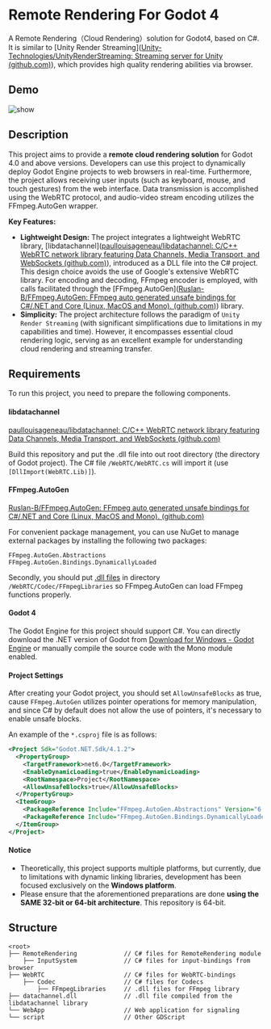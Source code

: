 # Remote Rendering For Godot 4
A Remote Rendering（Cloud Rendering）solution for Godot4, based on C#. It is similar to [Unity Render Streaming]([Unity-Technologies/UnityRenderStreaming: Streaming server for Unity (github.com)](https://github.com/Unity-Technologies/UnityRenderStreaming)), which provides high quality rendering abilities via browser.



## Demo

<img src="https://github.com/Armorr/RemoteRenderingForGodot4/blob/main/demo/demo.gif" alt="show" />



## Description

This project aims to provide a **remote cloud rendering solution** for Godot 4.0 and above versions. Developers can use this project to dynamically deploy Godot Engine projects to web browsers in real-time. Furthermore, the project allows receiving user inputs (such as keyboard, mouse, and touch gestures) from the web interface. Data transmission is accomplished using the WebRTC protocol, and audio-video stream encoding utilizes the FFmpeg.AutoGen wrapper.

**Key Features:**

+ **Lightweight Design:** The project integrates a lightweight WebRTC library, [libdatachannel]([paullouisageneau/libdatachannel: C/C++ WebRTC network library featuring Data Channels, Media Transport, and WebSockets (github.com)](https://github.com/paullouisageneau/libdatachannel)), introduced as a DLL file into the C# project. This design choice avoids the use of Google's extensive WebRTC library. For encoding and decoding, FFmpeg encoder is employed, with calls facilitated through the [FFmpeg.AutoGen]([Ruslan-B/FFmpeg.AutoGen: FFmpeg auto generated unsafe bindings for C#/.NET and Core (Linux, MacOS and Mono). (github.com)](https://github.com/Ruslan-B/FFmpeg.AutoGen)) library.
+ **Simplicity:** The project architecture follows the paradigm of `Unity Render Streaming` (with significant simplifications due to limitations in my capabilities and time). However, it encompasses essential cloud rendering logic, serving as an excellent example for understanding cloud rendering and streaming transfer.



## Requirements

To run this project, you need to prepare the following components.

#### libdatachannel

[paullouisageneau/libdatachannel: C/C++ WebRTC network library featuring Data Channels, Media Transport, and WebSockets (github.com)](https://github.com/paullouisageneau/libdatachannel)

Build this repository and put the .dll file into out root directory (the directory of Godot project). The C# file `/WebRTC/WebRTC.cs` will import it (use `[DllImport(WebRTC.Lib)]`).

#### FFmpeg.AutoGen

[Ruslan-B/FFmpeg.AutoGen: FFmpeg auto generated unsafe bindings for C#/.NET and Core (Linux, MacOS and Mono). (github.com)](https://github.com/Ruslan-B/FFmpeg.AutoGen)

For convenient package management, you can use NuGet to manage external packages by installing the following two packages:

```
FFmpeg.AutoGen.Abstractions
FFmpeg.AutoGen.Bindings.DynamicallyLoaded
```

Secondly, you should put [.dll files](https://github.com/Ruslan-B/FFmpeg.AutoGen/tree/master/FFmpeg/bin/x64) in directory `/WebRTC/Codec/FFmpegLibraries` so FFmpeg.AutoGen can load FFmpeg functions properly.

#### Godot 4

The Godot Engine for this project should support C#. You can directly download the .NET version of Godot from [Download for Windows - Godot Engine](https://godotengine.org/download/windows/) or manually compile the source code with the Mono module enabled.

#### Project Settings

After creating your Godot project, you should set `AllowUnsafeBlocks` as true, cause `FFmpeg.AutoGen` utilizes pointer operations for memory manipulation, and since C# by default does not allow the use of pointers, it's necessary to enable unsafe blocks.

An example of the `*.csproj` file is as follows:

```xml
<Project Sdk="Godot.NET.Sdk/4.1.2">
  <PropertyGroup>
    <TargetFramework>net6.0</TargetFramework>
    <EnableDynamicLoading>true</EnableDynamicLoading>
    <RootNamespace>Project</RootNamespace>
    <AllowUnsafeBlocks>true</AllowUnsafeBlocks>
  </PropertyGroup>
  <ItemGroup>
    <PackageReference Include="FFmpeg.AutoGen.Abstractions" Version="6.1.0" />
    <PackageReference Include="FFmpeg.AutoGen.Bindings.DynamicallyLoaded" Version="6.1.0" />
  </ItemGroup>
</Project>
```

#### Notice

+ Theoretically, this project supports multiple platforms, but currently, due to limitations with dynamic linking libraries, development has been focused exclusively on the **Windows platform**.
+ Please ensure that the aforementioned preparations are done **using the SAME 32-bit or 64-bit architecture**. This repository is 64-bit.



## Structure

```
<root>
├── RemoteRendering				// C# files for RemoteRendering module
	├── InputSystem				// C# files for input-bindings from browser
├── WebRTC						// C# files for WebRTC-bindings
	├── Codec					// C# files for Codecs
		├── FFmpegLibraries		// .dll files for FFmpeg library
├── datachannel.dll				// .dll file compiled from the libdatachannel library
└── WebApp						// Web application for signaling
└── script						// Other GDScript
```







